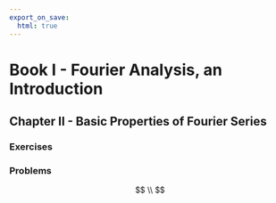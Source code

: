 ```yaml
---
export_on_save:
  html: true
---
```


<style>
.katex-display { overflow: auto hidden }
.tikz { display: flex; justify-content: center; align-items: center}
</style>

# Book I - Fourier Analysis, an Introduction

## Chapter II - Basic Properties of Fourier Series

### Exercises

### Problems

$$
\\
$$